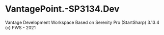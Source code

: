 # VantagePoint.-SP3134.Dev
Vantage Development Workspace
Based on Serenity Pro (StartSharp) 3.13.4
(c) PWS - 2021
